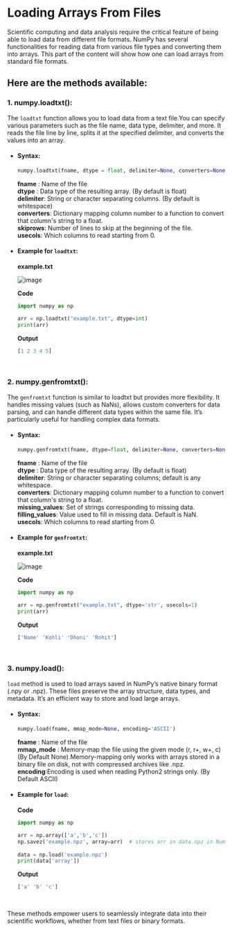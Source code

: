 # Loading Arrays From Files
Scientific computing and data analysis require the critical feature of being able to load data from different file formats. NumPy has several functionalities for reading data from various file types and converting them into arrays. This part of the content will show how one can load arrays from standard file formats.

## Here are the methods available:

### 1. numpy.loadtxt(): 
The `loadtxt` function allows you to load data from a text file.You can specify various parameters such as the file name, data type, delimiter,
and more. It reads the file line by line, splits it at the specified delimiter, and converts the values into an array.

- #### Syntax:
  ```python
  numpy.loadtxt(fname, dtype = float, delimiter=None, converters=None, skiprows=0, usecols=None)
  ```

  **fname** : Name of the file <br>
  **dtype** : Data type of the resulting array. (By default is float) <br>
  **delimiter**: String or character separating columns. (By default is whitespace) <br>
  **converters**: Dictionary mapping column number to a function to convert that column's string to a float. <br>
  **skiprows**: Number of lines to skip at the beginning of the file. <br>
  **usecols**: Which columns to read starting from 0.

- #### Example for `loadtxt`:

  **example.txt** <br>
  
  ![image](https://github.com/Santhosh-Siddhardha/learn-python/assets/103999924/a0148d29-5fba-45fa-b3f4-058406b3016b)

  **Code** <br>
  ```python
  import numpy as np
  
  arr = np.loadtxt("example.txt", dtype=int) 
  print(arr) 
  ```

  **Output**<br>
  ```python
  [1 2 3 4 5]
  ```
  
<br>

### 2. numpy.genfromtxt():  
The `genfromtxt` function is similar to loadtxt but provides more flexibility. It handles missing values (such as NaNs), allows custom converters
for data parsing, and can handle different data types within the same file. It’s particularly useful for handling complex data formats.

- #### Syntax:
  ```python
  numpy.genfromtxt(fname, dtype=float, delimiter=None, converters=None, missing_values=None, filling_values=None, usecols=None)
  ```

  **fname** : Name of the file <br>
  **dtype** : Data type of the resulting array. (By default is float) <br>
  **delimiter**: String or character separating columns; default is any whitespace. <br>
  **converters**: Dictionary mapping column number to a function to convert that column's string to a float. <br>
  **missing_values**: Set of strings corresponding to missing data.<br>
  **filling_values**: Value used to fill in missing data. Default is NaN.<br>
  **usecols**: Which columns to read starting from 0.

- #### Example for `genfromtxt`:

   **example.txt** <br>
  
  ![image](https://github.com/Santhosh-Siddhardha/learn-python/assets/103999924/3f9cdd91-4255-4e30-923d-f29c5f237798)


  **Code** <br>
  ```python
  import numpy as np
  
  arr = np.genfromtxt("example.txt", dtype='str', usecols=1) 
  print(arr) 
  ```

  **Output**<br>
  ```python
  ['Name' 'Kohli' 'Dhoni' 'Rohit']
  ```
  
<br>


### 3. numpy.load():
`load` method is used to load arrays saved in NumPy’s native binary format (.npy or .npz). These files preserve the array structure, data types, and metadata.
It’s an efficient way to store and load large arrays.

- #### Syntax:
  ```python
  numpy.load(fname, mmap_mode=None, encoding='ASCII')
  ```

  **fname** : Name of the file <br>
  **mmap_mode** : Memory-map the file using the given mode (r, r+, w+, c)(By Default None).Memory-mapping only works with arrays stored in a binary file on disk, not with compressed archives like .npz.<br>
  **encoding**:Encoding is used when reading Python2 strings only. (By Default ASCII) <br>

- #### Example for `load`:

  **Code** <br>
  ```python
  import numpy as np
  
  arr = np.array(['a','b','c'])
  np.savez('example.npz', array=arr)  # stores arr in data.npz in NumPy's native binary format
 
  data = np.load('example.npz')
  print(data['array'])
  ```

  **Output**<br>
  ```python
  ['a' 'b' 'c']
  ```
<br>

These methods empower users to seamlessly integrate data into their scientific workflows, whether from text files or binary formats.
